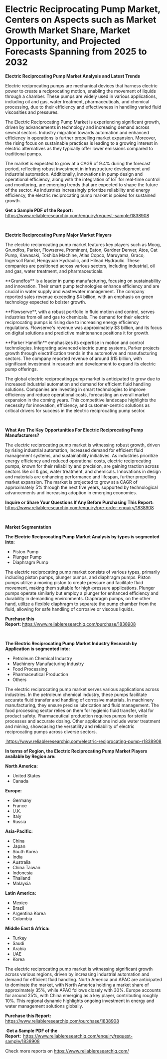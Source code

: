 <p><h1>Electric Reciprocating Pump Market, Centers on Aspects such as Market Growth Market Share, Market Opportunity, and Projected Forecasts Spanning from 2025 to 2032</h1></p><p><strong>Electric Reciprocating Pump Market Analysis and Latest Trends</strong></p>
<p><p>Electric reciprocating pumps are mechanical devices that harness electric power to create a reciprocating motion, enabling the movement of liquids through a chamber. These pumps are widely used in various applications, including oil and gas, water treatment, pharmaceuticals, and chemical processing, due to their efficiency and effectiveness in handling varied fluid viscosities and pressures.</p><p>The Electric Reciprocating Pump Market is experiencing significant growth, driven by advancements in technology and increasing demand across several sectors. Industry migration towards automation and enhanced efficiency in operations is further propelling market expansion. Moreover, the rising focus on sustainable practices is leading to a growing interest in electric alternatives as they typically offer lower emissions compared to traditional pumps.</p><p>The market is expected to grow at a CAGR of 9.4% during the forecast period, reflecting robust investment in infrastructure development and industrial automation. Additionally, innovations in pump design and operational efficiency, along with the integration of IoT for real-time control and monitoring, are emerging trends that are expected to shape the future of the sector. As industries increasingly prioritize reliability and energy efficiency, the electric reciprocating pump market is poised for sustained growth.</p></p>
<p><strong>Get a Sample PDF of the Report:&nbsp;</strong> <a href="https://www.reliableresearchiq.com/enquiry/request-sample/1838908?utm_campaign=3076&utm_medium=2&utm_source=Github&utm_content=ia&utm_term=10042025&utm_id=electric-reciprocating-pump">https://www.reliableresearchiq.com/enquiry/request-sample/1838908</a></p>
<p>&nbsp;</p>
<p><strong>Electric Reciprocating Pump Major Market Players</strong></p>
<p><p>The electric reciprocating pump market features key players such as Moog, Grundfos, Parker, Flowserve, Prominent, Eaton, Gardner Denver, Atos, Cat Pump, Kawasaki, Toshiba Machine, Atlas Copco, Maruyama, Graco, Ingersoll Rand, Hengyuan Hydraulic, and Hilead Hydraulic. These companies are positioned across various sectors, including industrial, oil and gas, water treatment, and pharmaceuticals.</p><p>**Grundfos** is a leader in pump manufacturing, focusing on sustainability and innovation. Their smart pump technologies enhance efficiency and are crucial in water supply and wastewater management. The company reported sales revenue exceeding $4 billion, with an emphasis on green technology expected to bolster growth.</p><p>**Flowserve**, with a robust portfolio in fluid motion and control, serves industries from oil and gas to chemicals. The demand for their electric reciprocating pumps is rising due to increasing energy efficiency regulations. Flowserve's revenue was approximately $3 billion, and its focus on digital solutions and predictive maintenance positions it for growth.</p><p>**Parker Hannifin** emphasizes its expertise in motion and control technologies. Integrating advanced electric pump systems, Parker projects growth through electrification trends in the automotive and manufacturing sectors. The company reported revenue of around $15 billion, with significant investment in research and development to expand its electric pump offerings.</p><p>The global electric reciprocating pump market is anticipated to grow due to increased industrial automation and demand for efficient fluid handling solutions. Companies are investing in smart technologies to improve efficiency and reduce operational costs, forecasting an overall market expansion in the coming years. This competitive landscape highlights the necessity for innovation, efficiency, and customer-centric solutions as critical drivers for success in the electric reciprocating pump sector.</p></p>
<p>&nbsp;</p>
<p><strong>What Are The Key Opportunities For Electric Reciprocating Pump Manufacturers?</strong></p>
<p><p>The electric reciprocating pump market is witnessing robust growth, driven by rising industrial automation, increased demand for efficient fluid management systems, and sustainability initiatives. As industries prioritize energy efficiency and reduced operational costs, electric reciprocating pumps, known for their reliability and precision, are gaining traction across sectors like oil & gas, water treatment, and chemicals. Innovations in design and materials are enhancing performance and lifespan, further propelling market expansion. The market is projected to grow at a CAGR of approximately 5% through the next five years, supported by technological advancements and increasing adoption in emerging economies.</p></p>
<p><strong>Inquire or Share Your Questions If Any Before Purchasing This Report:</strong> <a href="https://www.reliableresearchiq.com/enquiry/pre-order-enquiry/1838908?utm_campaign=3076&utm_medium=2&utm_source=Github&utm_content=ia&utm_term=10042025&utm_id=electric-reciprocating-pump">https://www.reliableresearchiq.com/enquiry/pre-order-enquiry/1838908</a></p>
<p>&nbsp;</p>
<p><strong>Market Segmentation</strong></p>
<p><strong>The Electric Reciprocating Pump Market Analysis by types is segmented into:</strong></p>
<p><ul><li>Piston Pump</li><li>Plunger Pump</li><li>Diaphragm Pump</li></ul></p>
<p><p>The electric reciprocating pump market consists of various types, primarily including piston pumps, plunger pumps, and diaphragm pumps. Piston pumps utilize a moving piston to create pressure and facilitate fluid movement, making them suitable for high-pressure applications. Plunger pumps operate similarly but employ a plunger for enhanced efficiency and durability in demanding environments. Diaphragm pumps, on the other hand, utilize a flexible diaphragm to separate the pump chamber from the fluid, allowing for safe handling of corrosive or viscous liquids.</p></p>
<p><strong>Purchase this Report:&nbsp;</strong><a href="https://www.reliableresearchiq.com/purchase/1838908?utm_campaign=3076&utm_medium=2&utm_source=Github&utm_content=ia&utm_term=10042025&utm_id=electric-reciprocating-pump">https://www.reliableresearchiq.com/purchase/1838908</a></p>
<p>&nbsp;</p>
<p><strong>The Electric Reciprocating Pump Market Industry Research by Application is segmented into:</strong></p>
<p><ul><li>Petroleum Chemical Industry</li><li>Machinery Manufacturing Industry</li><li>Food Processing</li><li>Pharmaceutical Production</li><li>Others</li></ul></p>
<p><p>The electric reciprocating pump market serves various applications across industries. In the petroleum chemical industry, these pumps facilitate accurate fluid transfer and handling of corrosive materials. In machinery manufacturing, they ensure precise lubrication and fluid management. The food processing sector relies on them for hygienic fluid transfer, vital for product safety. Pharmaceutical production requires pumps for sterile processes and accurate dosing. Other applications include water treatment and mining, showcasing the versatility and reliability of electric reciprocating pumps across diverse sectors.</p></p>
<p><a href="https://www.reliableresearchiq.com/electric-reciprocating-pump-r1838908?utm_campaign=3076&utm_medium=2&utm_source=Github&utm_content=ia&utm_term=10042025&utm_id=electric-reciprocating-pump">&nbsp;https://www.reliableresearchiq.com/electric-reciprocating-pump-r1838908</a></p>
<p><strong>In terms of Region, the Electric Reciprocating Pump Market Players available by Region are:</strong></p>
<p>
    <p> <strong> North America: </strong>
        <ul>
            <li>United States</li>
            <li>Canada</li>
        </ul>
        </p> 
    <p> <strong> Europe: </strong>
        <ul>
            <li>Germany</li>
            <li>France</li>
            <li>U.K.</li>
            <li>Italy</li>
            <li>Russia</li>
        </ul>
        </p> 
    <p> <strong> Asia-Pacific: </strong>
        <ul>
            <li>China</li>
            <li>Japan</li>
            <li>South Korea</li>
            <li>India</li>
            <li>Australia</li>
            <li>China Taiwan</li>
            <li>Indonesia</li>
            <li>Thailand</li>
            <li>Malaysia</li>
        </ul>
        </p> 
    <p> <strong> Latin America: </strong>
        <ul>
            <li>Mexico</li>
            <li>Brazil</li>
            <li>Argentina Korea</li>
            <li>Colombia</li>
        </ul>
        </p> 
    <p> <strong> Middle East & Africa: </strong>
        <ul>
            <li>Turkey</li>
            <li>Saudi</li>
            <li>Arabia</li>
            <li>UAE</li>
            <li>Korea</li>
        </ul>
    </p>
    </p>
<p><p>The electric reciprocating pump market is witnessing significant growth across various regions, driven by increasing industrial automation and demand for efficient fluid handling. North America and APAC are anticipated to dominate the market, with North America holding a market share of approximately 35%, while APAC follows closely with 30%. Europe accounts for around 25%, with China emerging as a key player, contributing roughly 10%. This regional dynamic highlights ongoing investment in energy and water management solutions globally.</p></p>
<p><strong>Purchase this Report: </strong><a href="https://www.reliableresearchiq.com/purchase/1838908?utm_campaign=3076&utm_medium=2&utm_source=Github&utm_content=ia&utm_term=10042025&utm_id=electric-reciprocating-pump">https://www.reliableresearchiq.com/purchase/1838908</a></p>
<p>&nbsp;<strong>Get a Sample PDF of the Report:&nbsp;&nbsp;</strong><a href="https://www.reliableresearchiq.com/enquiry/request-sample/1838908?utm_campaign=3076&utm_medium=2&utm_source=Github&utm_content=ia&utm_term=10042025&utm_id=electric-reciprocating-pump">https://www.reliableresearchiq.com/enquiry/request-sample/1838908</a></p>
<p><strong></strong></p>
<p>Check more reports on <a href="https://www.reliableresearchiq.com/?utm_campaign=3076&utm_medium=2&utm_source=Github&utm_content=ia&utm_term=10042025&utm_id=electric-reciprocating-pump">https://www.reliableresearchiq.com/</a></p>
